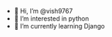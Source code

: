 - 👋 Hi, I’m @vish9767
- 👀 I’m interested in python
- 🌱 I’m currently learning Django

<!---
vish9767/vish9767 is a ✨ special ✨ repository because its `README.md` (this file) appears on your GitHub profile.
You can click the Preview link to take a look at your changes.
--->
